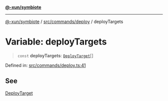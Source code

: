 [**@-xun/symbiote**](../../../../README.md)

***

[@-xun/symbiote](../../../../README.md) / [src/commands/deploy](../README.md) / deployTargets

# Variable: deployTargets

> `const` **deployTargets**: [`DeployTarget`](../enumerations/DeployTarget.md)[]

Defined in: [src/commands/deploy.ts:41](https://github.com/Xunnamius/symbiote/blob/e2a70374b9e5c61d555e2445ff09c823f586ccb3/src/commands/deploy.ts#L41)

## See

[DeployTarget](../enumerations/DeployTarget.md)
